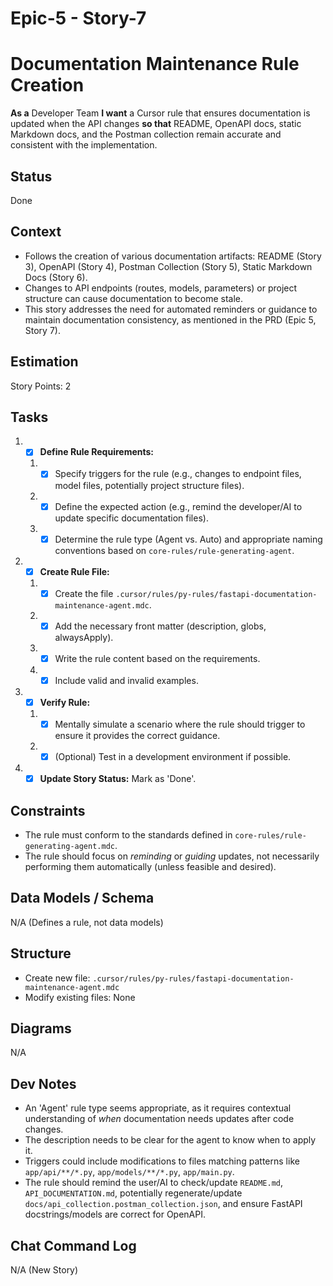 # Epic-5 - Story-7
# Documentation Maintenance Rule Creation

**As a** Developer Team
**I want** a Cursor rule that ensures documentation is updated when the API changes
**so that** README, OpenAPI docs, static Markdown docs, and the Postman collection remain accurate and consistent with the implementation.

## Status

Done

## Context

- Follows the creation of various documentation artifacts: README (Story 3), OpenAPI (Story 4), Postman Collection (Story 5), Static Markdown Docs (Story 6).
- Changes to API endpoints (routes, models, parameters) or project structure can cause documentation to become stale.
- This story addresses the need for automated reminders or guidance to maintain documentation consistency, as mentioned in the PRD (Epic 5, Story 7).

## Estimation

Story Points: 2

## Tasks

1.  - [x] **Define Rule Requirements:**
    1.  - [x] Specify triggers for the rule (e.g., changes to endpoint files, model files, potentially project structure files).
    2.  - [x] Define the expected action (e.g., remind the developer/AI to update specific documentation files).
    3.  - [x] Determine the rule type (Agent vs. Auto) and appropriate naming conventions based on `core-rules/rule-generating-agent`.
2.  - [x] **Create Rule File:**
    1.  - [x] Create the file `.cursor/rules/py-rules/fastapi-documentation-maintenance-agent.mdc`.
    2.  - [x] Add the necessary front matter (description, globs, alwaysApply).
    3.  - [x] Write the rule content based on the requirements.
    4.  - [x] Include valid and invalid examples.
3.  - [x] **Verify Rule:**
    1.  - [x] Mentally simulate a scenario where the rule should trigger to ensure it provides the correct guidance.
    2.  - [x] (Optional) Test in a development environment if possible.
4.  - [x] **Update Story Status:** Mark as 'Done'.

## Constraints

- The rule must conform to the standards defined in `core-rules/rule-generating-agent.mdc`.
- The rule should focus on *reminding* or *guiding* updates, not necessarily performing them automatically (unless feasible and desired).

## Data Models / Schema

N/A (Defines a rule, not data models)

## Structure

- Create new file: `.cursor/rules/py-rules/fastapi-documentation-maintenance-agent.mdc`
- Modify existing files: None

## Diagrams

N/A

## Dev Notes

- An 'Agent' rule type seems appropriate, as it requires contextual understanding of *when* documentation needs updates after code changes.
- The description needs to be clear for the agent to know when to apply it.
- Triggers could include modifications to files matching patterns like `app/api/**/*.py`, `app/models/**/*.py`, `app/main.py`.
- The rule should remind the user/AI to check/update `README.md`, `API_DOCUMENTATION.md`, potentially regenerate/update `docs/api_collection.postman_collection.json`, and ensure FastAPI docstrings/models are correct for OpenAPI.

## Chat Command Log

N/A (New Story) 